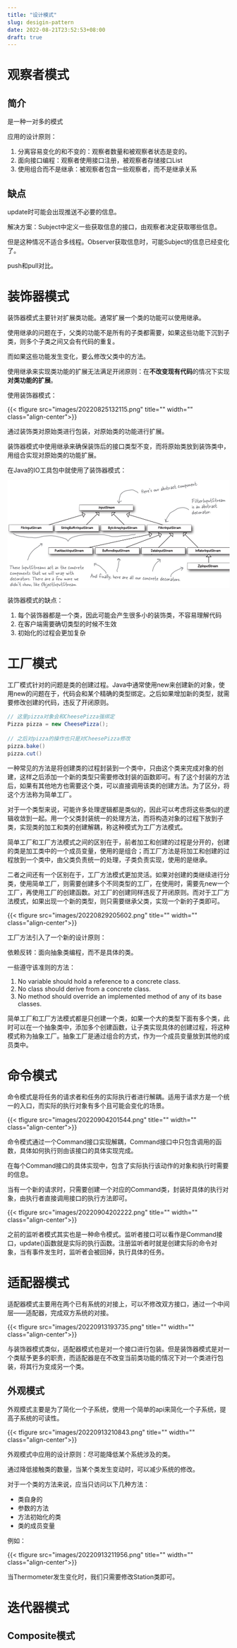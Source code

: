 ```yaml
---
title: "设计模式"
slug: desigin-pattern
date: 2022-08-21T23:52:53+08:00
draft: true
---
```


<!--more-->

# 观察者模式

## 简介

是一种一对多的模式

应用的设计原则：

1. 分离容易变化的和不变的：观察者数量和被观察者状态是变的。
2. 面向接口编程：观察者使用接口注册，被观察者存储接口List
3. 使用组合而不是继承：被观察者包含一些观察者，而不是继承关系

## 缺点

update时可能会出现推送不必要的信息。

解决方案：Subject中定义一些获取信息的接口，由观察者决定获取哪些信息。

但是这种情况不适合多线程。Observer获取信息时，可能Subject的信息已经变化了。

push和pull对比。


# 装饰器模式

装饰器模式主要针对扩展类功能。通常扩展一个类的功能可以使用继承。

使用继承的问题在于，父类的功能不是所有的子类都需要，如果这些功能下沉到子类，则多个子类之间又会有代码的重复。

而如果这些功能发生变化，要么修改父类中的方法。

使用继承来实现类功能的扩展无法满足开闭原则：在**不改变现有代码**的情况下实现**对类功能的扩展**。

使用装饰器模式：

{{< tfigure src="images/20220825132115.png" title="" width="" class="align-center">}}

通过装饰类对原始类进行包装，对原始类的功能进行扩展。

装饰器模式中使用继承来确保装饰后的接口类型不变，而将原始类放到装饰类中，用组合实现对原始类的功能扩展。

在Java的IO工具包中就使用了装饰器模式：

![](images/20220825132539.png)


装饰器模式的缺点：

1. 每个装饰器都是一个类，因此可能会产生很多小的装饰类，不容易理解代码
2. 在客户端需要确切类型的时候不生效
3. 初始化的过程会更加复杂


# 工厂模式

工厂模式针对的问题是类的创建过程。Java中通常使用new来创建新的对象，使用new的问题在于，代码会和某个精确的类型绑定。之后如果增加新的类型，就需要修改创建的代码，违反了开闭原则。

```java
// 这里pizza对象会和CheesePizza强绑定
Pizza pizza = new CheesePizza();

// 之后对pizza的操作也只是对CheesePizza修改
pizza.bake()
pizza.cut()
```

一种常见的方法是将创建类的过程封装到一个类中，只由这个类来完成对象的创建，这样之后添加一个新的类型只需要修改封装的函数即可。有了这个封装的方法后，如果有其他地方也需要这个类，可以直接调用该类的创建方法。为了区分，将这个方法称为简单工厂。

对于一个类型来说，可能许多处理逻辑都是类似的，因此可以考虑将这些类似的逻辑收敛到一起。用一个父类封装统一的处理方法，而将构造对象的过程下放到子类，实现类的加工和类的创建解耦，称这种模式为工厂方法模式。

简单工厂和工厂方法模式之间的区别在于，前者加工和创建的过程是分开的，创建的类是加工类中的一个成员变量，使用的是组合；而工厂方法是将加工和创建的过程放到一个类中，由父类负责统一的处理，子类负责实现，使用的是继承。

二者之间还有一个区别在于，工厂方法模式更加灵活。如果对创建的类继续进行分类，使用简单工厂，则需要创建多个不同类型的工厂，在使用时，需要先new一个工厂，再使用工厂的创建函数。对工厂的创建同样违反了开闭原则。而对于工厂方法模式，如果出现一个新的类型，则只需要继承父类，实现一个新的子类即可。

{{< tfigure src="images/20220829205602.png" title="" width="" class="align-center">}}

工厂方法引入了一个新的设计原则：

依赖反转：面向抽象类编程，而不是具体的类。

一些遵守该准则的方法：

1. No variable should hold a reference to a concrete class.
2. No class should derive from a concrete class.
3. No method should override an implemented method of any of its base classes.

简单工厂和工厂方法模式都是只创建一个类，如果一个大的类型下面有多个类，此时可以在一个抽象类中，添加多个创建函数，让子类实现具体的创建过程，将这种模式称为抽象工厂。抽象工厂是通过组合的方式，作为一个成员变量放到其他的成员类中。





# 命令模式

命令模式是将任务的请求者和任务的实际执行者进行解耦。适用于请求方是一个统一的入口，而实际的执行对象有多个且可能会变化的场景。

{{< tfigure src="images/20220904201544.png" title="" width="" class="align-center">}}

命令模式通过一个Command接口实现解耦，Command接口中只包含调用的函数，具体如何执行则由该接口的具体实现完成。

在每个Command接口的具体实现中，包含了实际执行该动作的对象和执行时需要的信息。

当有一个新的请求时，只需要创建一个对应的Command类，封装好具体的执行对象，由执行者直接调用接口的执行方法即可。

{{< tfigure src="images/20220904202222.png" title="" width="" class="align-center">}}

之前的监听者模式其实也是一种命令模式。监听者接口可以看作是Command接口，update()函数就是实际的执行函数。注册监听者时就是创建实际的命令对象，当有事件发生时，监听者会被回掉，执行具体的任务。

# 适配器模式

适配器模式主要用在两个已有系统的对接上，可以不修改双方接口，通过一个中间层——适配器，完成双方系统的对接。

{{< tfigure src="images/20220913193735.png" title="" width="" class="align-center">}}

与装饰器模式类似，适配器模式也是对一个接口进行包装。但是装饰器模式是对一个类赋予更多的职责，而适配器是在不改变当前类功能的情况下对一个类进行包装，将其行为变成另一个类。

## 外观模式

外观模式主要是为了简化一个子系统，使用一个简单的api来简化一个子系统，提高子系统的可读性。

{{< tfigure src="images/20220913210843.png" title="" width="" class="align-center">}}

外观模式中应用的设计原则：尽可能降低某个系统涉及的类。

通过降低接触类的数量，当某个类发生变动时，可以减少系统的修改。

对于一个类的方法来说，应当只访问以下几种方法：

- 类自身的
- 参数的方法
- 方法初始化的类
- 类的成员变量

例如：

{{< tfigure src="images/20220913211956.png" title="" width="" class="align-center">}}

当Thermometer发生变化时，我们只需要修改Station类即可。

# 迭代器模式

## Composite模式